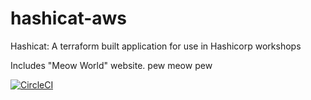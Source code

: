 # hashicat-aws
Hashicat: A terraform built application for use in Hashicorp workshops

Includes "Meow World" website. pew meow pew

[![CircleCI](https://circleci.com/gh/hashicorp/hashicat-aws.svg?style=svg)](https://circleci.com/gh/hashicorp/hashicat-aws)

